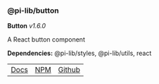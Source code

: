 ### @pi-lib/button

**Button** _v1.6.0_

A React button component

**Dependencies:** @pi-lib/styles, @pi-lib/utils, react

<table>
  <tbody>
    <tr>
      <td><a href="https://pi.lance-taylor.com/?path=/story/interactions-button" target="_blank">Docs</a></td>
      <td><a href="https://www.npmjs.com/package/@pi-lib/button?activeTab=readme" target="_blank">NPM</a></td>
      <td><a href="https://github.com/lancerael/pi/tree/main/src/components/atoms/Button" target="_blank">Github</a></td>
    </tr>
  </tbody>
</table>

